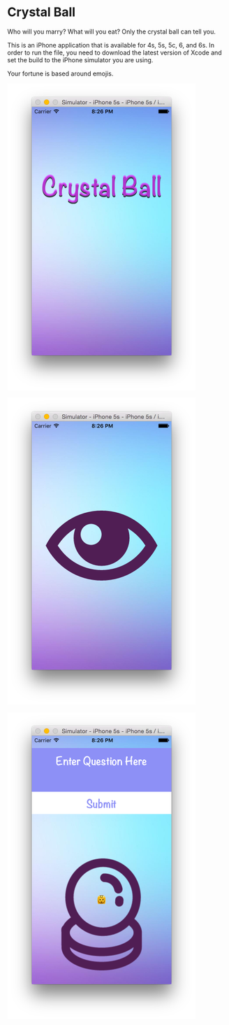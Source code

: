 # Crystal Ball
Who will you marry? What will you eat? Only the crystal ball can tell you.

This is an iPhone application that is available for 4s, 5s, 5c, 6, and 6s. In order to run the file, you need to download the latest version of Xcode and set the build to the iPhone simulator you are using. 

Your fortune is based around emojis.

![crystal ball](/images/cb1.png)

![crystal ball](/images/cb2.png)

![crystal ball](/images/cb3.png)